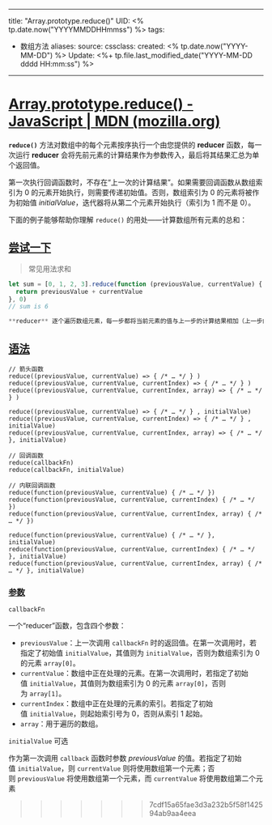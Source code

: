 
---
title: "Array.prototype.reduce()"
UID: <% tp.date.now("YYYYMMDDHHmmss") %> 
tags: 
- 数组方法
aliases: 
source: 
cssclass: 
created: <% tp.date.now("YYYY-MM-DD") %>
Update: <%+ tp.file.last_modified_date("YYYY-MM-DD dddd HH:mm:ss") %>
---

# [Array.prototype.reduce() - JavaScript | MDN (mozilla.org)](https://developer.mozilla.org/zh-CN/docs/Web/JavaScript/Reference/Global_Objects/Array/Reduce)

**`reduce()`** 方法对数组中的每个元素按序执行一个由您提供的 **reducer** 函数，每一次运行 **reducer** 会将先前元素的计算结果作为参数传入，最后将其结果汇总为单个返回值。

第一次执行回调函数时，不存在“上一次的计算结果”。如果需要回调函数从数组索引为 0 的元素开始执行，则需要传递初始值。否则，数组索引为 0 的元素将被作为初始值 _initialValue_，迭代器将从第二个元素开始执行（索引为 1 而不是 0）。

下面的例子能够帮助你理解 `reduce()` 的用处——计算数组所有元素的总和：
## [尝试一下](https://developer.mozilla.org/zh-CN/docs/Web/JavaScript/Reference/Global_Objects/Array/Reduce#%E5%B0%9D%E8%AF%95%E4%B8%80%E4%B8%8B)
>常见用法求和
```js
let sum = [0, 1, 2, 3].reduce(function (previousValue, currentValue) {
  return previousValue + currentValue
}, 0)
// sum is 6

**reducer** 逐个遍历数组元素，每一步都将当前元素的值与上一步的计算结果相加（上一步的计算结果是当前元素之前所有元素的总和）——直到没有更多的元素被相加。
```

## [语法](https://developer.mozilla.org/zh-CN/docs/Web/JavaScript/Reference/Global_Objects/Array/reduce#%E8%AF%AD%E6%B3%95)

```
// 箭头函数
reduce((previousValue, currentValue) => { /* … */ } )
reduce((previousValue, currentValue, currentIndex) => { /* … */ } )
reduce((previousValue, currentValue, currentIndex, array) => { /* … */ } )

reduce((previousValue, currentValue) => { /* … */ } , initialValue)
reduce((previousValue, currentValue, currentIndex) => { /* … */ } , initialValue)
reduce((previousValue, currentValue, currentIndex, array) => { /* … */ }, initialValue)

// 回调函数
reduce(callbackFn)
reduce(callbackFn, initialValue)

// 内联回调函数
reduce(function(previousValue, currentValue) { /* … */ })
reduce(function(previousValue, currentValue, currentIndex) { /* … */ })
reduce(function(previousValue, currentValue, currentIndex, array) { /* … */ })

reduce(function(previousValue, currentValue) { /* … */ }, initialValue)
reduce(function(previousValue, currentValue, currentIndex) { /* … */ }, initialValue)
reduce(function(previousValue, currentValue, currentIndex, array) { /* … */ }, initialValue)
```

### [参数](https://developer.mozilla.org/zh-CN/docs/Web/JavaScript/Reference/Global_Objects/Array/reduce#%E5%8F%82%E6%95%B0)
`callbackFn`

一个“reducer”函数，包含四个参数：

-   `previousValue`：上一次调用 `callbackFn` 时的返回值。在第一次调用时，若指定了初始值 `initialValue`，其值则为 `initialValue`，否则为数组索引为 0 的元素 `array[0]`。
-   `currentValue`：数组中正在处理的元素。在第一次调用时，若指定了初始值 `initialValue`，其值则为数组索引为 0 的元素 `array[0]`，否则为 `array[1]`。
-   `currentIndex`：数组中正在处理的元素的索引。若指定了初始值 `initialValue`，则起始索引号为 0，否则从索引 1 起始。
-   `array`：用于遍历的数组。

`initialValue` 可选

作为第一次调用 `callback` 函数时参数 _previousValue_ 的值。若指定了初始值 `initialValue`，则 `currentValue` 则将使用数组第一个元素；否则 `previousValue` 将使用数组第一个元素，而 `currentValue` 将使用数组第二个元素
>>>>>>> 7cdf15a65fae3d3a232b5f58f142594ab9aa4eea

